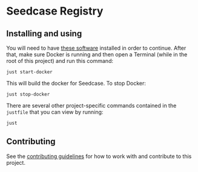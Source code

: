 # Seedcase Registry

## Installing and using

You will need to have [these software](https://seedcase-project.org/community/guide-entries/required-software/) installed in order to continue. After that, make sure Docker is running and then open a Terminal (while in the root of this project) and run this command:

``` {.bash}
just start-docker
```

This will build the docker for Seedcase. To stop Docker:

``` {.bash}
just stop-docker
```

There are several other project-specific commands contained in the `justfile` that you can view by running:

``` {.bash}
just
```

## Contributing

See the [contributing guidelines](CONTRIBUTING.md) for how to work with and
contribute to this project.
